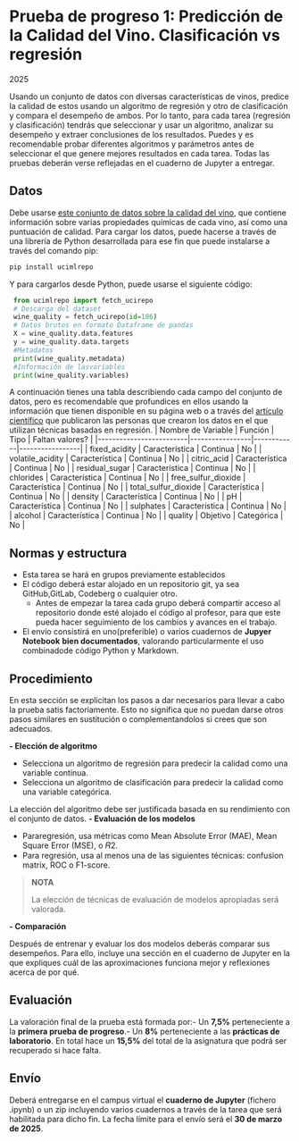 #  Prueba de progreso 1: Predicción de la Calidad del Vino. Clasificación vs regresión
2025

Usando un conjunto de datos con diversas características de vinos, predice la calidad de
estos usando un algoritmo de regresión y otro de clasificación y compara el desempeño de
ambos. Por lo tanto, para cada tarea (regresión y clasificación) tendrás que seleccionar y
usar un algoritmo, analizar su desempeño y extraer conclusiones de los resultados. Puedes
y es recomendable probar diferentes algoritmos y parámetros antes de seleccionar el que
genere mejores resultados en cada tarea. Todas las pruebas deberán verse reflejadas en
el cuaderno de Jupyter a entregar.
## Datos
Debe usarse [este conjunto de datos sobre la calidad del vino](https://archive.ics.uci.edu/dataset/186/wine+quality), que contiene información
sobre varias propiedades químicas de cada vino, así como una puntuación de calidad.
Para cargar los datos, puede hacerse a través de una librería de Python desarrollada
para ese fin que puede instalarse a través del comando pip:
```bash
pip install ucimlrepo
```
Y para cargarlos desde Python, puede usarse el siguiente código:
```python
 from ucimlrepo import fetch_ucirepo
 # Descarga del dataset
 wine_quality = fetch_ucirepo(id=186)
 # Datos brutos en formato Dataframe de pandas
 X = wine_quality.data.features
 y = wine_quality.data.targets
 #Metadatos
 print(wine_quality.metadata)
 #Información de lasvariables
 print(wine_quality.variables)
```
 A continuación tienes una tabla describiendo cada campo del conjunto de datos, pero es
 recomendable que profundices en ellos usando la información que tienen disponible en
 su página web o a través del [artículo científico](https://www.sciencedirect.com/science/article/abs/pii/S0167923609001377) que publicaron las personas que crearon
 los datos en el que utilizan técnicas basadas en regresión.
 | Nombre de Variable      | Función         | Tipo        | Faltan valores? |
|-------------------------|-----------------|------------|-----------------|
| fixed_acidity           | Característica  | Continua    | No              |
| volatile_acidity        | Característica  | Continua    | No              |
| citric_acid             | Característica  | Continua    | No              |
| residual_sugar          | Característica  | Continua    | No              |
| chlorides               | Característica  | Continua    | No              |
| free_sulfur_dioxide     | Característica  | Continua    | No              |
| total_sulfur_dioxide    | Característica  | Continua    | No              |
| density                 | Característica  | Continua    | No              |
| pH                      | Característica  | Continua    | No              |
| sulphates               | Característica  | Continua    | No              |
| alcohol                 | Característica  | Continua    | No              |
| quality                 | Objetivo        | Categórica  | No              |

 ## Normas y estructura
 - Esta tarea se hará en grupos previamente establecidos
 - El código deberá estar alojado en un repositorio git, ya sea GitHub,GitLab,
 Codeberg o cualquier otro.
      - Antes de empezar la tarea cada grupo deberá compartir acceso al repositorio
 donde esté alojado el código al profesor, para que este pueda hacer seguimiento
 de los cambios y avances en el trabajo.
- El envío consistirá en uno(preferible) o varios cuadernos de **Jupyer Notebook**
 **bien documentados**, valorando particularmente el uso combinadode código
 Python y Markdown.
## Procedimiento
 En esta sección se explicitan los pasos a dar necesarios para llevar a cabo la prueba satis
factoriamente. Esto no significa que no puedan darse otros pasos similares en sustitución
 o complementandolos si crees que son adecuados.
 
 **- Elección de algoritmo**
  - Selecciona un algoritmo de regresión para predecir la calidad como una variable continua.
  - Selecciona un algoritmo de clasificación para predecir la calidad como una
 variable categórica.

 La elección del algoritmo debe ser justificada basada en su rendimiento con el
 conjunto de datos.
 **- Evaluación de los modelos**
   -  Pararegresión, usa métricas como Mean Absolute Error (MAE), Mean Square
 Error (MSE), o 𝑅2.
  - Para regresión, usa al menos una de las siguientes técnicas: confusion matrix,
 ROC o F1-score.
> **NOTA**  
> 
> La elección de técnicas de evaluación de modelos apropiadas será valorada.

**- Comparación**

Después de entrenar y evaluar los dos modelos deberás comparar sus desempeños.
 Para ello, incluye una sección en el cuaderno de Jupyter en la que expliques cuál
 de las aproximaciones funciona mejor y reflexiones acerca de por qué.

## Evaluación
 La valoración final de la prueba está formada por:- Un **7,5%** perteneciente a la **primera
 prueba de progreso**.- Un **8%** perteneciente a las **prácticas de laboratorio**.
 En total hace un **15,5%** del total de la asignatura que podrá ser recuperado si hace
 falta.

## Envío
Deberá entregarse en el campus virtual el **cuaderno de Jupyter** (fichero .ipynb) o un
 zip incluyendo varios cuadernos a través de la tarea que será habilitada para dicho fin.
 La fecha límite para el envío será el **30 de marzo de 2025**.
